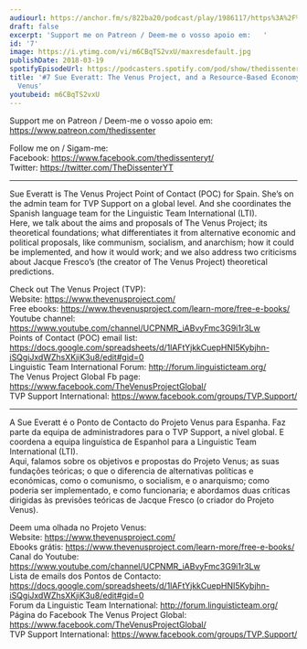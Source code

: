 ```yaml
---
audiourl: https://anchor.fm/s/822ba20/podcast/play/1986117/https%3A%2F%2Fd3ctxlq1ktw2nl.cloudfront.net%2Fproduction%2F2018-11-26%2F7571843-44100-2-e6a4a45234368.mp3
draft: false
excerpt: 'Support me on Patreon / Deem-me o vosso apoio em:   '
id: '7'
image: https://i.ytimg.com/vi/m6CBqTS2vxU/maxresdefault.jpg
publishDate: 2018-03-19
spotifyEpisodeUrl: https://podcasters.spotify.com/pod/show/thedissenter/episodes/7-Sue-Everatt-The-Venus-Project--and-a-Resource-Based-Economy--Projeto-Venus-e2r445
title: '#7 Sue Everatt: The Venus Project, and a Resource-Based Economy | Projeto
  Venus'
youtubeid: m6CBqTS2vxU
---
```

<div class="timelinks">

Support me on Patreon / Deem-me o vosso apoio em:   
https://www.patreon.com/thedissenter

Follow me on / Sigam-me:  
Facebook: https://www.facebook.com/thedissenteryt/  
Twitter: https://twitter.com/TheDissenterYT

---

Sue Everatt is The Venus Project Point of Contact (POC) for Spain. She’s on the admin team for TVP Support on a global level. And she coordinates the Spanish language team for the Linguistic Team International (LTI).  
Here, we talk about the aims and proposals of The Venus Project; its theoretical foundations; what differentiates it from alternative economic and political proposals, like communism, socialism, and anarchism; how it could be implemented, and how it would work; and we also address two criticisms about Jacque Fresco’s (the creator of The Venus Project) theoretical predictions.

Check out The Venus Project (TVP):  
Website: https://www.thevenusproject.com/  
Free ebooks: https://www.thevenusproject.com/learn-more/free-e-books/  
Youtube channel: https://www.youtube.com/channel/UCPNMR_iABvyFmc3G9i1r3Lw  
Points of Contact (POC) email list: https://docs.google.com/spreadsheets/d/1lAFtYjkkCuepHNI5Kybjhn-iSQgiJxdWZhsXKjiK3u8/edit#gid=0  
Linguistic Team International Forum: http://forum.linguisticteam.org/  
The Venus Project Global Fb page: https://www.facebook.com/TheVenusProjectGlobal/  
TVP Support International: https://www.facebook.com/groups/TVP.Support/

---

A Sue Everatt é o Ponto de Contacto do Projeto Venus para Espanha. Faz parte da equipa de administradores para o TVP Support, a nível global. E coordena a equipa linguística de Espanhol para a Linguistic Team International (LTI).  
Aqui, falamos sobre os objetivos e propostas do Projeto Venus; as suas fundações teóricas; o que o diferencia de alternativas políticas e económicas, como o comunismo, o socialism, e o anarquismo; como poderia ser implementado, e como funcionaria; e abordamos duas críticas dirigidas às previsões teóricas de Jacque Fresco (o criador do Projeto Venus). 

Deem uma olhada no Projeto Venus:  
Website: https://www.thevenusproject.com/  
Ebooks grátis: https://www.thevenusproject.com/learn-more/free-e-books/  
Canal do Youtube: https://www.youtube.com/channel/UCPNMR_iABvyFmc3G9i1r3Lw  
Lista de emails dos Pontos de Contacto: https://docs.google.com/spreadsheets/d/1lAFtYjkkCuepHNI5Kybjhn-iSQgiJxdWZhsXKjiK3u8/edit#gid=0  
Forum da Linguistic Team International: http://forum.linguisticteam.org/  
Página do Facebook The Venus Project Global: https://www.facebook.com/TheVenusProjectGlobal/  
TVP Support International: https://www.facebook.com/groups/TVP.Support/</div>

